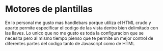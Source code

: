 # Motores de plantillas

En lo personal me gusto mas handlebars porque utiliza el HTML crudo y aparte permite especificar el codigo de las vista dentro 
bien delimitado con las llaves. Lo unico que no me gusto es toda la configuracion que se necesita pero al mismo tiempo pienso que
te permite un mejor control de diferentes partes del codigo tanto de Javascript como de HTML